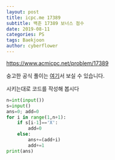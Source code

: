 ```yaml
---
layout: post
title: icpc.me 17389
subtitle: 백준 17389 보너스 점수
date: 2019-08-11
categories: PS
tags: Baekjoon
author: cyberflower
---
```


<https://www.acmicpc.net/problem/17389>

숭고한 공식 풀이는 [여기](https://drive.google.com/file/d/1XwcQgX81fR_2ULyzXoY1DZ1Y9EsXyu-_/view)서 보실 수 있습니다.

시키는대로 코드를 작성해 봅시다

```python
n=int(input())
s=input()
ans=0; add=0
for i in range(1,n+1):
    if s[i-1]=='X':
        add=0
    else:
        ans+=(add+i)
        add+=1
print(ans)
```
